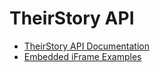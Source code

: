 # TheirStory API

- [TheirStory API Documentation](https://theirstory.github.io/theirstory-api/)
- [Embedded iFrame Examples](https://theirstory.github.io/theirstory-api/iframe-examples.html)

